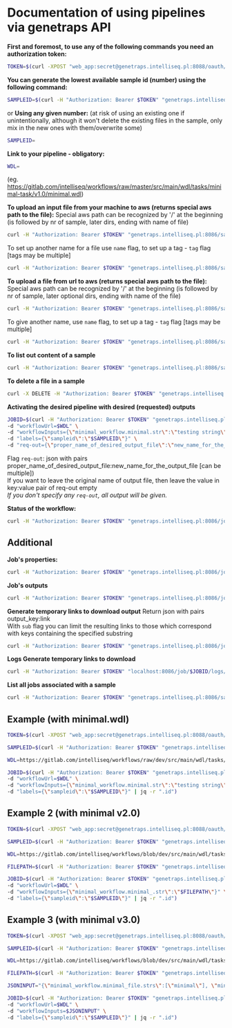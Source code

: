 ﻿
# Documentation of using pipelines via genetraps API

**First and foremost, to use any of the following commands you need an authorization token:**
```bash
TOKEN=$(curl -XPOST "web_app:secret@genetraps.intelliseq.pl:8088/oauth/token" -d grant_type=password -d client_id=web_app -d username=$STAGING_USERNAME -d password=$STAGING_PASSWORD | jq -r ".access_token")
```

**You can generate the lowest available sample id (number) using the following command:**
```bash
SAMPLEID=$(curl -H "Authorization: Bearer $TOKEN" "genetraps.intelliseq.pl:8086/sample/create" | jq -r ".response")
```
or
**Using any given number:**
(at risk of using an existing one if unintentionally, although it won't delete the existing files in the sample, only mix in the new ones with them/overwrite some)
```bash
SAMPLEID=
```

**Link to your pipeline - obligatory:**
```bash
WDL=
```
(eg. https://gitlab.com/intelliseq/workflows/raw/master/src/main/wdl/tasks/minimal-task/v1.0/minimal.wdl)

**To upload an input file from your machine to aws (returns special aws path to the file):**
Special aws path can be recognized by '/' at the beginning (is followed by nr of sample, later dirs, ending with name of file)
```bash
curl -H "Authorization: Bearer $TOKEN" "genetraps.intelliseq.pl:8086/sample/$SAMPLEID/file/upload" -F file=@path_to_file
```
To set up another name for a file use `name` flag, to set up a tag - `tag` flag [tags may be multiple]
```bash
curl -H "Authorization: Bearer $TOKEN" "genetraps.intelliseq.pl:8086/sample/$SAMPLEID/file/upload" -F file=@path_to_file -F name=dir/new_filename -F tag=newtag -F tag=anothertag 
```

**To upload a file from url to aws (returns special aws path to the file):**
Special aws path can be recognized by '/' at the beginning (is followed by nr of sample, later optional dirs, ending with name of the file)
```bash
curl -H "Authorization: Bearer $TOKEN" "genetraps.intelliseq.pl:8086/sample/$SAMPLEID/url/upload" -d url='your_url'
```
To give another name, use `name` flag, to set up a tag - `tag` flag [tags may be multiple]  
```bash
curl -H "Authorization: Bearer $TOKEN" "genetraps.intelliseq.pl:8086/sample/$SAMPLEID/url/upload" -d url='your_url' -d name=dir/new_filename -F tag=newtag -F tag=anothertag 
```

**To list out content of a sample**
```bash
curl -H "Authorization: Bearer $TOKEN" "genetraps.intelliseq.pl:8086/sample/$SAMPLEID/ls"
```

**To delete a file in a sample**
```bash
curl -X DELETE -H "Authorization: Bearer $TOKEN" "genetraps.intelliseq.pl:8086/sample/$SAMPLEID/file/delete?path=aws_file_path"
```

**Activating the desired pipeline with desired (requested) outputs**
```bash
JOBID=$(curl -H "Authorization: Bearer $TOKEN" "genetraps.intelliseq.pl:8086/wdl" -H "accept: application/json" \
-d "workflowUrl=$WDL" \
-d "workflowInputs={\"minimal_workflow.minimal.str\":\"testing string\"}" \
-d "labels={\"sampleid\":\"$SAMPLEID\"}" \
-d "req-out={\"proper_name_of_desired_output_file\":\"new_name_for_the_output_file\"}" | jq -r ".id")
```
Flag `req-out`: json with pairs proper_name_of_desired_output_file:new_name_for_the_output_file [can be multiple])  
If you want to leave the original name of output file, then leave the value in key:value pair of req-out empty  
*If you don't specify any `req-out`, all output will be given.*

**Status of the workflow:**
```bash
curl -H "Authorization: Bearer $TOKEN" "genetraps.intelliseq.pl:8086/job/$JOBID/status" | jq -r ".status"
```


## Additional

**Job's properties:**
```bash
curl -H "Authorization: Bearer $TOKEN" "genetraps.intelliseq.pl:8086/job/$JOBID/status"
```

**Job's outputs**
```bash
curl -H "Authorization: Bearer $TOKEN" "genetraps.intelliseq.pl:8086/job/$JOBID/output"
```

**Generate temporary links to download output**
Return json with pairs output_key:link  
With `sub` flag you can limit the resulting links to those which correspond with keys containing the specified substring
```bash
curl -H "Authorization: Bearer $TOKEN" "genetraps.intelliseq.pl:8086/job/$JOBID/output/download/links?sub="
```

**Logs
Generate temporary links to download**  
```bash
curl -H "Authorization: Bearer $TOKEN" "localhost:8086/job/$JOBID/logs/download/links"
```

**List all jobs associated with a sample**
```bash
curl -H "Authorization: Bearer $TOKEN" "genetraps.intelliseq.pl:8086/sample/$SAMPLEID/jobs"
```


## Example (with minimal.wdl)

```bash
TOKEN=$(curl -XPOST "web_app:secret@genetraps.intelliseq.pl:8088/oauth/token" -d grant_type=password -d client_id=web_app -d username=$STAGING_USERNAME -d password=$STAGING_PASSWORD | jq -r ".access_token")
```

```bash
SAMPLEID=$(curl -H "Authorization: Bearer $TOKEN" "genetraps.intelliseq.pl:8086/sample/create" | jq -r ".response")
```

```bash
WDL=https://gitlab.com/intelliseq/workflows/raw/dev/src/main/wdl/tasks/minimal-task/v1.0/minimal.wdl
```

```bash
JOBID=$(curl -H "Authorization: Bearer $TOKEN" "genetraps.intelliseq.pl:8086/wdl" -H "accept: application/json" \
-d "workflowUrl=$WDL" \
-d "workflowInputs={\"minimal_workflow.minimal.str\":\"testing string\"}" \
-d "labels={\"sampleid\":\"$SAMPLEID\"}" | jq -r ".id")
```

## Example 2 (with minimal v2.0)

```bash
TOKEN=$(curl -XPOST "web_app:secret@genetraps.intelliseq.pl:8088/oauth/token" -d grant_type=password -d client_id=web_app -d username=$STAGING_USERNAME -d password=$STAGING_PASSWORD | jq -r ".access_token")
```

```bash
SAMPLEID=$(curl -H "Authorization: Bearer $TOKEN" "genetraps.intelliseq.pl:8086/sample/create" | jq -r ".response")
```

```bash
WDL=https://gitlab.com/intelliseq/workflows/blob/dev/src/main/wdl/tasks/minimal-task/v2.0/minimal.wdl
```

```bash
FILEPATH=$(curl -H "Authorization: Bearer $TOKEN" "genetraps.intelliseq.pl:8086/sample/$SAMPLEID/file/upload" -F file=@minimal.txt | jq -r ".id")
```

```bash
JOBID=$(curl -H "Authorization: Bearer $TOKEN" "genetraps.intelliseq.pl:8086/wdl" -H "accept: application/json" \
-d "workflowUrl=$WDL" \
-d "workflowInputs={\"minimal_workflow.minimal_.str\":\"$FILEPATH\"}" \
-d "labels={\"sampleid\":\"$SAMPLEID\"}" | jq -r ".id")
```

## Example 3 (with minimal v3.0)

```bash
TOKEN=$(curl -XPOST "web_app:secret@genetraps.intelliseq.pl:8088/oauth/token" -d grant_type=password -d client_id=web_app -d username=$STAGING_USERNAME -d password=$STAGING_PASSWORD | jq -r ".access_token")
```

```bash
SAMPLEID=$(curl -H "Authorization: Bearer $TOKEN" "genetraps.intelliseq.pl:8086/sample/create" | jq -r ".response")
```

```bash
WDL=https://gitlab.com/intelliseq/workflows/blob/dev/src/main/wdl/tasks/minimal-task/v3.0/minimal.wdl
```

```bash
FILEPATH=$(curl -H "Authorization: Bearer $TOKEN" "genetraps.intelliseq.pl:8086/sample/$SAMPLEID/file/upload" -F file=@minimal.txt | jq -r ".id")
```

```bash
JSONINPUT="{\"minimal_workflow.minimal_file.strs\":[\"minimal\"], \"minimal_workflow.minimal_file.files\":[\"$FILEPATH\"]}"
```

```bash
JOBID=$(curl -H "Authorization: Bearer $TOKEN" "genetraps.intelliseq.pl:8086/wdl" -H "accept: application/json" \
-d "workflowUrl=$WDL" \
-d "workflowInputs=$JSONINPUT" \
-d "labels={\"sampleid\":\"$SAMPLEID\"}" | jq -r ".id")
```
